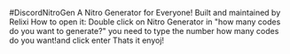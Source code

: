 #DiscordNitroGen A Nitro Generator for Everyone! Built and maintained by Relixi
How to open it:
Double click on Nitro Generator
in "how many codes do you want to generate?" you need to type the number how many codes do you want!and click enter
Thats it enyoj!
